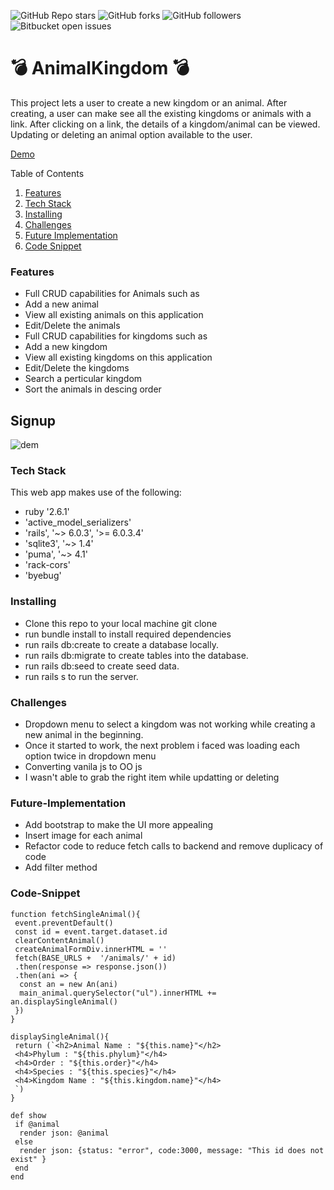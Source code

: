 ![GitHub Repo stars](https://img.shields.io/github/stars/nabilhayet/Restaurant) ![GitHub forks](https://img.shields.io/github/forks/nabilhayet/Restaurant) ![GitHub followers](https://img.shields.io/github/followers/nabilhayet) ![Bitbucket open issues](https://img.shields.io/bitbucket/issues/nabilhayet/Restaurant)                                          
                                        <h1>:bomb: AnimalKingdom :bomb: </h1>
                                                      
This project lets a user to create a new kingdom or an animal. After creating, a user can make see all the existing kingdoms or animals with a link. After clicking on a link, the details of a kingdom/animal can be viewed. Updating or deleting an animal option available to the user.

<a href="https://www.youtube.com/watch?v=qN_K-UsMAEo&t=3s">Demo</a>

Table of Contents
<ol>
   <li><a id="user-content-features" href="#features">Features</a></li>
    <li><a id="user-content-tech-stack" href="#tech stack">Tech Stack</a></li>
    <li><a id="user-content-installing" href="#installing">Installing</a></li>
    <li><a id="user-content-challenges" href="#challenges">Challenges</a></li>
    <li><a id="user-content-future-implementation" href="#future-implementation">Future Implementation</a></li>
    <li><a id="user-content-code-snippet" href="#code-snippet">Code Snippet</a></li>
</ol>
                               
<h3><a class="anchor" aria-hidden="true" href="#features"></a>Features</h3>
<ul>
<li>Full CRUD capabilities for Animals such as</li>
<li>Add a new animal</li>
<li>View all existing animals on this application</li>
<li>Edit/Delete the animals</li>
<li>Full CRUD capabilities for kingdoms such as</li>
<li>Add a new kingdom</li>
<li>View all existing kingdoms on this application</li>
<li>Edit/Delete the kingdoms</li>
<li>Search a perticular kingdom</li>
<li>Sort the animals in descing order</li>
</ul>

## Signup 

![dem](https://user-images.githubusercontent.com/33500404/109376302-97f5ee00-7891-11eb-89aa-6fdfd054c8c9.gif)


<h3><a id="user-content-tech-stack" class="anchor" aria-hidden="true" href="#tech-stack"></a>Tech Stack</h3>
<p>This web app makes use of the following:</p>

* ruby '2.6.1'
* 'active_model_serializers'
* 'rails', '~> 6.0.3', '>= 6.0.3.4'
* 'sqlite3', '~> 1.4'
* 'puma', '~> 4.1'
* 'rack-cors'
* 'byebug'

<h3><a id="user-content-installing" class="anchor" aria-hidden="true" href="#installing"></a>Installing</h3>
<ul>
<li> Clone this repo to your local machine git clone <this-repo-url></li>
<li> run bundle install to install required dependencies</li>
<li> run rails db:create to create a database locally.</li>
<li> run rails db:migrate to create tables into the database.</li>
<li> run rails db:seed to create seed data.</li>
<li> run rails s to run the server.</li>
</ul>
        
<h3><a id="user-content-challenges" class="anchor" aria-hidden="true" href="#challenges"></a>Challenges</h3>
<ul>
<li> Dropdown menu to select a kingdom was not working while creating a new animal in the beginning.</li>
<li> Once it started to work, the next problem i faced was loading each option twice in dropdown menu</li>
<li> Converting vanila js to OO js</li>
<li> I wasn't able to grab the right item while updatting or deleting</li>
</ul>

<h3><a id="user-content-future-implementation" class="anchor" aria-hidden="true" href="#future-implementation"></a>Future-Implementation</h3>
<ul>
<li> Add bootstrap to make the UI more appealing</li>
<li> Insert image for each animal</li>
<li> Refactor code to reduce fetch calls to backend and remove duplicacy of code</li>
<li> Add filter method </li>
</ul> 
<h3><a id="user-content-code-snippet" class="anchor" aria-hidden="true" href="#code-snippet"></a>Code-Snippet</h3>

```
function fetchSingleAnimal(){
 event.preventDefault()
 const id = event.target.dataset.id 
 clearContentAnimal()
 createAnimalFormDiv.innerHTML = ''
 fetch(BASE_URLS +  '/animals/' + id)
 .then(response => response.json())
 .then(ani => {
  const an = new An(ani)
  main_animal.querySelector("ul").innerHTML += an.displaySingleAnimal()
 })
}
```

```
displaySingleAnimal(){
 return (`<h2>Animal Name : "${this.name}"</h2>
 <h4>Phylum : "${this.phylum}"</h4>
 <h4>Order : "${this.order}"</h4>
 <h4>Species : "${this.species}"</h4>
 <h4>Kingdom Name : "${this.kingdom.name}"</h4>
 `)
}
```

```
def show 
 if @animal 
  render json: @animal
 else 
  render json: {status: "error", code:3000, message: "This id does not exist" }
 end 
end 
```

